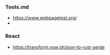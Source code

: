 ### Tools.md

* https://www.webpagetest.org/
*

### React

* https://transform.now.sh/json-to-rust-serde

